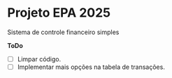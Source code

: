 # Projeto EPA 2025

Sistema de controle financeiro simples

**ToDo**
- [ ] Limpar código.
- [ ] Implementar mais opções na tabela de transações.
